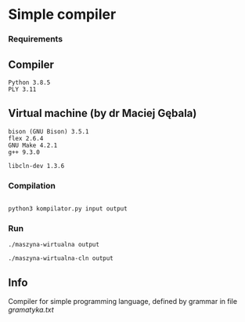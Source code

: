 # Simple compiler

### Requirements

## Compiler
```
Python 3.8.5 
PLY 3.11
```

## Virtual machine (by dr Maciej Gębala)
```
bison (GNU Bison) 3.5.1
flex 2.6.4
GNU Make 4.2.1
g++ 9.3.0

libcln-dev 1.3.6
```

### Compilation

```

python3 kompilator.py input output

```

### Run
```
./maszyna-wirtualna output

./maszyna-wirtualna-cln output
```
## Info
Compiler for simple programming language, defined by grammar in file <em>gramatyka.txt</em>
